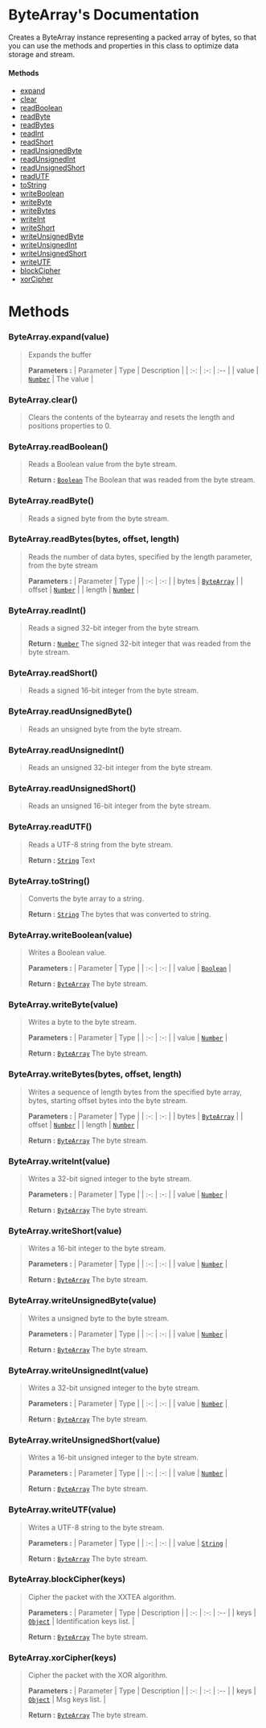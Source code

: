 # ByteArray's Documentation
Creates a ByteArray instance representing a packed array of bytes, so that you can use the methods and properties in this class to optimize data storage and stream.

#### Methods 
* [expand](#expand)
* [clear](#clear)
* [readBoolean](#readBoolean)
* [readByte](#readByte)
* [readBytes](#readBytes)
* [readInt](#readInt)
* [readShort](#readShort)
* [readUnsignedByte](#readUnsignedByte)
* [readUnsignedInt](#readUnsignedInt)
* [readUnsignedShort](#readUnsignedShort)
* [readUTF](#readUTF)
* [toString](#toString)
* [writeBoolean](#writeBoolean)
* [writeByte](#writeByte)
* [writeBytes](#writeBytes)
* [writeInt](#writeInt)
* [writeShort](#writeShort)
* [writeUnsignedByte](#writeUnsignedByte)
* [writeUnsignedInt](#writeUnsignedInt)
* [writeUnsignedShort](#writeUnsignedShort)
* [writeUTF](#writeUTF)
* [blockCipher](#blockCipher)
* [xorCipher](#xorCipher)



# Methods

### <a id=expand></a>ByteArray.expand(value)

>Expands the buffer
>
>**Parameters :**
>| Parameter | Type | Description |
>| :-: | :-: | :-- |
>| value | [`Number`](https://developer.mozilla.org/en-US/docs/Web/JavaScript/Reference/Global_Objects/Number) | The value |
>
### <a id=clear></a>ByteArray.clear()

>Clears the contents of the bytearray and resets the length and positions properties to 0.
>
### <a id=readboolean></a>ByteArray.readBoolean()

>Reads a Boolean value from the byte stream.
>
>
> **Return :** [`Boolean`](https://developer.mozilla.org/en-US/docs/Web/JavaScript/Reference/Global_Objects/Boolean) The Boolean that was readed from the byte stream.
### <a id=readbyte></a>ByteArray.readByte()

>Reads a signed byte from the byte stream.
>
### <a id=readbytes></a>ByteArray.readBytes(bytes, offset, length)

>Reads the number of data bytes, specified by the length parameter, from the byte stream
>
>**Parameters :**
>| Parameter | Type |
>| :-: | :-: |
>| bytes | [`ByteArray`](Bytearray.md) |
>| offset | [`Number`](https://developer.mozilla.org/en-US/docs/Web/JavaScript/Reference/Global_Objects/Number) |
>| length | [`Number`](https://developer.mozilla.org/en-US/docs/Web/JavaScript/Reference/Global_Objects/Number) |
>
### <a id=readint></a>ByteArray.readInt()

>Reads a signed 32-bit integer from the byte stream.
>
>
> **Return :** [`Number`](https://developer.mozilla.org/en-US/docs/Web/JavaScript/Reference/Global_Objects/Number) The signed 32-bit integer that was readed from the byte stream.
### <a id=readshort></a>ByteArray.readShort()

>Reads a signed 16-bit integer from the byte stream.
>
### <a id=readunsignedbyte></a>ByteArray.readUnsignedByte()

>Reads an unsigned byte from the byte stream.
>
### <a id=readunsignedint></a>ByteArray.readUnsignedInt()

>Reads an unsigned 32-bit integer from the byte stream.
>
### <a id=readunsignedshort></a>ByteArray.readUnsignedShort()

>Reads an unsigned 16-bit integer from the byte stream.
>
### <a id=readutf></a>ByteArray.readUTF()

>Reads a UTF-8 string from the byte stream.
>
>
> **Return :** [`String`](https://developer.mozilla.org/en-US/docs/Web/JavaScript/Reference/Global_Objects/String) Text
### <a id=tostring></a>ByteArray.toString()

>Converts the byte array to a string.
>
>
> **Return :** [`String`](https://developer.mozilla.org/en-US/docs/Web/JavaScript/Reference/Global_Objects/String) The bytes that was converted to string.
### <a id=writeboolean></a>ByteArray.writeBoolean(value)

>Writes a Boolean value.
>
>**Parameters :**
>| Parameter | Type |
>| :-: | :-: |
>| value | [`Boolean`](https://developer.mozilla.org/en-US/docs/Web/JavaScript/Reference/Global_Objects/Boolean) |
>
>
> **Return :** [`ByteArray`](Bytearray.md) The byte stream.
### <a id=writebyte></a>ByteArray.writeByte(value)

>Writes a byte to the byte stream.
>
>**Parameters :**
>| Parameter | Type |
>| :-: | :-: |
>| value | [`Number`](https://developer.mozilla.org/en-US/docs/Web/JavaScript/Reference/Global_Objects/Number) |
>
>
> **Return :** [`ByteArray`](Bytearray.md) The byte stream.
### <a id=writebytes></a>ByteArray.writeBytes(bytes, offset, length)

>Writes a sequence of length bytes from the specified byte array, bytes, starting offset bytes into the byte stream.
>
>**Parameters :**
>| Parameter | Type |
>| :-: | :-: |
>| bytes | [`ByteArray`](Bytearray.md) |
>| offset | [`Number`](https://developer.mozilla.org/en-US/docs/Web/JavaScript/Reference/Global_Objects/Number) |
>| length | [`Number`](https://developer.mozilla.org/en-US/docs/Web/JavaScript/Reference/Global_Objects/Number) |
>
>
> **Return :** [`ByteArray`](Bytearray.md) The byte stream.
### <a id=writeint></a>ByteArray.writeInt(value)

>Writes a 32-bit signed integer to the byte stream.
>
>**Parameters :**
>| Parameter | Type |
>| :-: | :-: |
>| value | [`Number`](https://developer.mozilla.org/en-US/docs/Web/JavaScript/Reference/Global_Objects/Number) |
>
>
> **Return :** [`ByteArray`](Bytearray.md) The byte stream.
### <a id=writeshort></a>ByteArray.writeShort(value)

>Writes a 16-bit integer to the byte stream.
>
>**Parameters :**
>| Parameter | Type |
>| :-: | :-: |
>| value | [`Number`](https://developer.mozilla.org/en-US/docs/Web/JavaScript/Reference/Global_Objects/Number) |
>
>
> **Return :** [`ByteArray`](Bytearray.md) The byte stream.
### <a id=writeunsignedbyte></a>ByteArray.writeUnsignedByte(value)

>Writes a unsigned byte to the byte stream.
>
>**Parameters :**
>| Parameter | Type |
>| :-: | :-: |
>| value | [`Number`](https://developer.mozilla.org/en-US/docs/Web/JavaScript/Reference/Global_Objects/Number) |
>
>
> **Return :** [`ByteArray`](Bytearray.md) The byte stream.
### <a id=writeunsignedint></a>ByteArray.writeUnsignedInt(value)

>Writes a 32-bit unsigned integer to the byte stream.
>
>**Parameters :**
>| Parameter | Type |
>| :-: | :-: |
>| value | [`Number`](https://developer.mozilla.org/en-US/docs/Web/JavaScript/Reference/Global_Objects/Number) |
>
>
> **Return :** [`ByteArray`](Bytearray.md) The byte stream.
### <a id=writeunsignedshort></a>ByteArray.writeUnsignedShort(value)

>Writes a 16-bit unsigned integer to the byte stream.
>
>**Parameters :**
>| Parameter | Type |
>| :-: | :-: |
>| value | [`Number`](https://developer.mozilla.org/en-US/docs/Web/JavaScript/Reference/Global_Objects/Number) |
>
>
> **Return :** [`ByteArray`](Bytearray.md) The byte stream.
### <a id=writeutf></a>ByteArray.writeUTF(value)

>Writes a UTF-8 string to the byte stream.
>
>**Parameters :**
>| Parameter | Type |
>| :-: | :-: |
>| value | [`String`](https://developer.mozilla.org/en-US/docs/Web/JavaScript/Reference/Global_Objects/String) |
>
>
> **Return :** [`ByteArray`](Bytearray.md) The byte stream.
### <a id=blockcipher></a>ByteArray.blockCipher(keys)

>Cipher the packet with the XXTEA algorithm.
>
>**Parameters :**
>| Parameter | Type | Description |
>| :-: | :-: | :-- |
>| keys | [`Object`](https://developer.mozilla.org/en-US/docs/Web/JavaScript/Reference/Global_Objects/Object) | Identification keys list. |
>
>
> **Return :** [`ByteArray`](Bytearray.md) The byte stream.
### <a id=xorcipher></a>ByteArray.xorCipher(keys)

>Cipher the packet with the XOR algorithm.
>
>**Parameters :**
>| Parameter | Type | Description |
>| :-: | :-: | :-- |
>| keys | [`Object`](https://developer.mozilla.org/en-US/docs/Web/JavaScript/Reference/Global_Objects/Object) | Msg keys list. |
>
>
> **Return :** [`ByteArray`](Bytearray.md) The byte stream.
